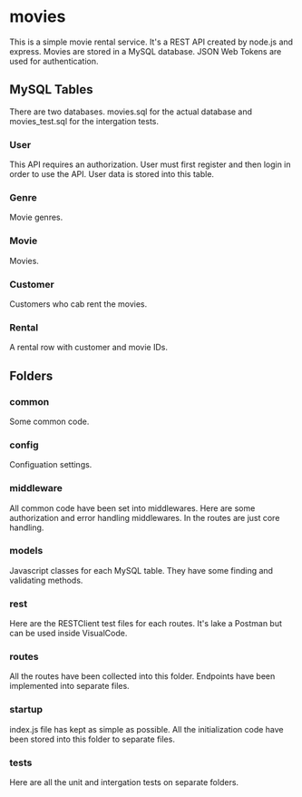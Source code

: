 # movies
This is a simple movie rental service. It's a REST API created by node.js and express. Movies are stored in a MySQL database. JSON Web Tokens are used for authentication.

## MySQL Tables
There are two databases. movies.sql for the actual database and movies_test.sql for the intergation tests.

### User
This API requires an authorization. User must first register and then login in order to use the API. User data is stored into this table.

### Genre
Movie genres.

### Movie
Movies.

### Customer
Customers who cab rent the movies.

### Rental
A rental row with customer and movie IDs.

## Folders

### common
Some common code.

### config
Configuation settings.

### middleware
All common code have been set into middlewares. Here are some authorization and error handling middlewares. In the routes are just core handling.

### models
Javascript classes for each MySQL table. They have some finding and validating methods.

### rest
Here are the RESTClient test files for each routes. It's lake a Postman but can be used inside VisualCode.

### routes
All the routes have been collected into this folder. Endpoints have been implemented into separate files.

### startup
index.js file has kept as simple as possible. All the initialization code have been stored into this folder to separate files.

### tests
Here are all the unit and intergation tests on separate folders.
